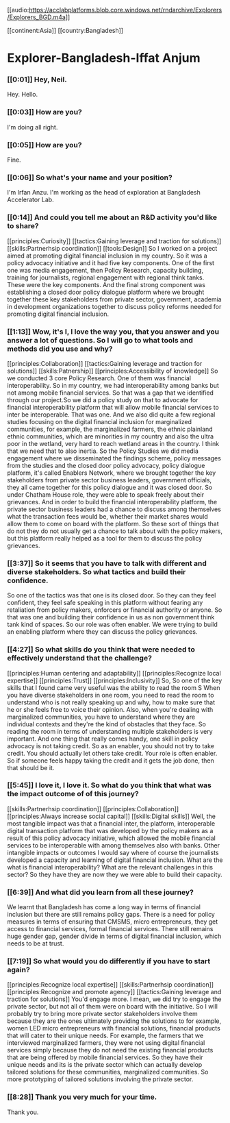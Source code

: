 [[audio:https://acclabplatforms.blob.core.windows.net/rndarchive/Explorers/Explorers_BGD.m4a]]

[[continent:Asia]]
[[country:Bangladesh]]

# Explorer\-Bangladesh\-Iffat Anjum

### [[0:01]] Hey, Neil\.

Hey\. Hello\.

### [[0:03]] How are you?

I'm doing all right\.

### [[0:05]] How are you?

Fine\.

### [[0:06]] So what's your name and your position?

I'm Irfan Anzu\. I'm working as the head of exploration at Bangladesh Accelerator Lab\.

### [[0:14]] And could you tell me about an R&D activity you'd like to share?

[[principles:Curiosity]]
[[tactics:Gaining leverage and traction for solutions]]
[[skills:Partnerhsip coordination]]
[[tools:Design]]
So I worked on a project aimed at promoting digital financial inclusion in my country\. So it was a policy advocacy initiative and it had five key components\. One of the first one was media engagement, then Policy Research, capacity building, training for journalists, regional engagement with regional think tanks\. These were the key components\. And the final strong component was establishing a closed door policy dialogue platform where we brought together these key stakeholders from private sector, government, academia in development organizations together to discuss policy reforms needed for promoting digital financial inclusion\.


### [[1:13]] Wow, it's I, I love the way you, that you answer and you answer a lot of questions\. So I will go to what tools and methods did you use and why?

[[principles:Collaboration]]
[[tactics:Gaining leverage and traction for solutions]]
[[skills:Patnership]]
[[principles:Accessibility of knowledge]]
So we conducted 3 core Policy Research\. One of them was financial interoperability\. So in my country, we had interoperability among banks but not among mobile financial services\. So that was a gap that we identified through our project\.So we did a policy study on that to advocate for financial interoperability platform that will allow mobile financial services to inter be interoperable\. That was one\. And we also did quite a few regional studies focusing on the digital financial inclusion for marginalized communities, for example, the marginalized farmers, the ethnic plainland ethnic communities, which are minorities in my country and also the ultra poor in the wetland, very hard to reach wetland areas in the country\. I think that we need that to also inertia\. So the Policy Studies we did media engagement where we disseminated the findings scheme, policy messages from the studies and the closed door policy advocacy, policy dialogue platform, it's called Enablers Network, where we brought together the key stakeholders from private sector business leaders, government officials, they all came together for this policy dialogue and it was closed door\. So under Chatham House role, they were able to speak freely about their grievances\. And in order to build the financial interoperability platform, the private sector business leaders had a chance to discuss among themselves what the transaction fees would be, whether their market shares would allow them to come on board with the platform\. So these sort of things that do not they do not usually get a chance to talk about with the policy makers, but this platform really helped as a tool for them to discuss the policy grievances\.


### [[3:37]] So it seems that you have to talk with different and diverse stakeholders\. So what tactics and build their confidence\.

So one of the tactics was that one is its closed door\. So they can they feel confident, they feel safe speaking in this platform without fearing any retaliation from policy makers, enforcers or financial authority or anyone\. So that was one and building their confidence in us as non government think tank kind of spaces\. So our role was often enabler\. We were trying to build an enabling platform where they can discuss the policy grievances\.

### [[4:27]] So what skills do you think that were needed to effectively understand that the challenge?

[[principles:Human centering and adaptability]]
[[principles:Recognize local expertise]]
[[principles:Trust]]
[[principles:Inclusivity]]
So, So one of the key skills that I found came very useful was the ability to read the room S When you have diverse stakeholders in one room, you need to read the room to understand who is not really speaking up and why, how to make sure that he or she feels free to voice their opinion\. Also, when you're dealing with marginalized communities, you have to understand where they are individual contexts and they're the kind of obstacles that they face\. So reading the room in terms of understanding multiple stakeholders is very important\. And one thing that really comes handy, one skill in policy advocacy is not taking credit\. So as an enabler, you should not try to take credit\. You should actually let others take credit\. Your role is often enabler\. So if someone feels happy taking the credit and it gets the job done, then that should be it\.


### [[5:45]] I love it, I love it\. So what do you think that what was the impact outcome of of this journey?

[[skills:Partnerhsip coordination]]
[[principles:Collaboration]]
[[principles:Always increase social capital]]
[[skills:Digital skills]]
Well, the most tangible impact was that a financial inter, the platform, interoperable digital transaction platform that was developed by the policy makers as a result of this policy advocacy initiative, which allowed the mobile financial services to be interoperable with among themselves also with banks\. Other intangible impacts or outcomes I would say where of course the journalists developed a capacity and learning of digital financial inclusion\. What are the what is financial interoperability? What are the relevant challenges in this sector? So they have they are now they we were able to build their capacity\.


### [[6:39]] And what did you learn from all these journey?

We learnt that Bangladesh has come a long way in terms of financial inclusion but there are still remains policy gaps\. There is a need for policy measures in terms of ensuring that CMSMS, micro entrepreneurs, they get access to financial services, formal financial services\. There still remains huge gender gap, gender divide in terms of digital financial inclusion, which needs to be at trust\.

### [[7:19]] So what would you do differently if you have to start again?

[[principles:Recognize local expertise]]
[[skills:Partnerhsip coordination]]
[[principles:Recognize and promote agency]]
[[tactics:Gaining leverage and traction for solutions]]
You'd engage more\. I mean, we did try to engage the private sector, but not all of them were on board with the initiative\. So I will probably try to bring more private sector stakeholders involve them because they are the ones ultimately providing the solutions to for example, women LED micro entrepreneurs with financial solutions, financial products that will cater to their unique needs\. For example, the farmers that we interviewed marginalized farmers, they were not using digital financial services simply because they do not need the existing financial products that are being offered by mobile financial services\. So they have their unique needs and its is the private sector which can actually develop tailored solutions for these communities, marginalized communities\. So more prototyping of tailored solutions involving the private sector\.


### [[8:28]] Thank you very much for your time\.

Thank you\.


